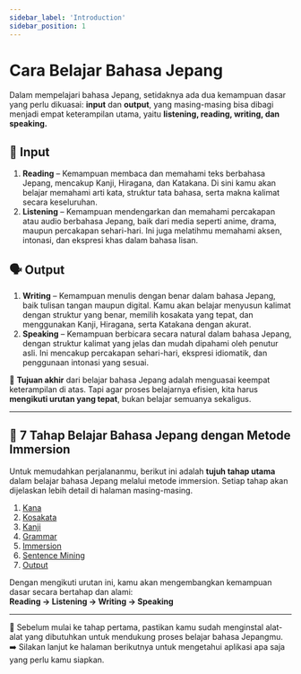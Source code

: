 ```yaml
---
sidebar_label: 'Introduction'
sidebar_position: 1
---
```


# Cara Belajar Bahasa Jepang

Dalam mempelajari bahasa Jepang, setidaknya ada dua kemampuan dasar yang perlu dikuasai: **input** dan **output**, yang masing-masing bisa dibagi menjadi empat keterampilan utama, yaitu **listening, reading, writing, dan speaking.**

## 🧠 Input
1. **Reading** – Kemampuan membaca dan memahami teks berbahasa Jepang, mencakup Kanji, Hiragana, dan Katakana. Di sini kamu akan belajar memahami arti kata, struktur tata bahasa, serta makna kalimat secara keseluruhan.
2. **Listening** – Kemampuan mendengarkan dan memahami percakapan atau audio berbahasa Jepang, baik dari media seperti anime, drama, maupun percakapan sehari-hari. Ini juga melatihmu memahami aksen, intonasi, dan ekspresi khas dalam bahasa lisan.

## 🗣 Output
1. **Writing** – Kemampuan menulis dengan benar dalam bahasa Jepang, baik tulisan tangan maupun digital. Kamu akan belajar menyusun kalimat dengan struktur yang benar, memilih kosakata yang tepat, dan menggunakan Kanji, Hiragana, serta Katakana dengan akurat.
2. **Speaking** – Kemampuan berbicara secara natural dalam bahasa Jepang, dengan struktur kalimat yang jelas dan mudah dipahami oleh penutur asli. Ini mencakup percakapan sehari-hari, ekspresi idiomatik, dan penggunaan intonasi yang sesuai.

🎯 **Tujuan akhir** dari belajar bahasa Jepang adalah menguasai keempat keterampilan di atas. Tapi agar proses belajarnya efisien, kita harus **mengikuti urutan yang tepat**, bukan belajar semuanya sekaligus.

---

## 🚀 7 Tahap Belajar Bahasa Jepang dengan Metode Immersion

Untuk memudahkan perjalananmu, berikut ini adalah **tujuh tahap utama** dalam belajar bahasa Jepang melalui metode immersion. Setiap tahap akan dijelaskan lebih detail di halaman masing-masing.

1. [Kana](kana.md)
2. [Kosakata](kosakata.md)
3. [Kanji](kanji.md)
4. [Grammar](grammar.md)
5. [Immersion](immersion.md)
6. [Sentence Mining](sentence-mining.md)
7. [Output](output.md)

Dengan mengikuti urutan ini, kamu akan mengembangkan kemampuan dasar secara bertahap dan alami:  
**Reading → Listening → Writing → Speaking**

---

🔧 Sebelum mulai ke tahap pertama, pastikan kamu sudah menginstal alat-alat yang dibutuhkan untuk mendukung proses belajar bahasa Jepangmu.  
➡️ Silakan lanjut ke halaman berikutnya untuk mengetahui aplikasi apa saja yang perlu kamu siapkan.
